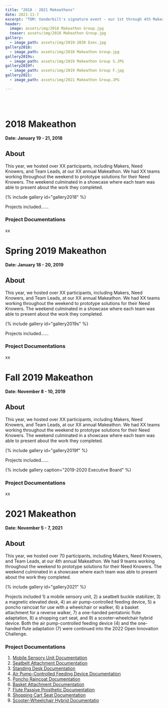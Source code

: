 ```yaml
---
title: "2018 - 2021 Makeathons"
date: 2021-11-7
excerpt: "TOM: Vanderbilt's signature event - our 1st through 4th Makeathons."
header:
  image: assets/img/2018 Makeathon Group.jpg
  teaser: assets/img/2018 Makeathon Group.jpg
gallery:
  - image_path: assets/img/2019-2020 Exec.jpg
gallery2018:
  - image_path: assets/img/2018 Makeathon Group.jpg
gallery2019s:
  - image_path: assets/img/2019 Makeathon Group S.JPG
gallery2019f:
  - image_path: assets/img/2019 Makeathon Group F.jpg
gallery2021:
  - image_path: assets/img/2021 Makeathon Group.JPG

---
```


<br><br>

# 2018 Makeathon

**Date: January 19 - 21, 2018**

## About

This year, we hosted over XX participants, including Makers, Need Knowers, and Team Leads, at our XX annual Makeathon. We had XX teams working throughout the weekend to prototype solutions for their Need Knowers. The weekend culminated in a showcase where each team was able to present about the work they completed. 

{% include gallery id="gallery2018" %}

Projects included......

### Project Documentations

xx


# Spring 2019 Makeathon

**Date: January 18 - 20, 2019**

## About

This year, we hosted over XX participants, including Makers, Need Knowers, and Team Leads, at our XX annual Makeathon. We had XX teams working throughout the weekend to prototype solutions for their Need Knowers. The weekend culminated in a showcase where each team was able to present about the work they completed. 

{% include gallery id="gallery2019s" %}

Projects included......

### Project Documentations

xx


# Fall 2019 Makeathon

**Date: November 8 - 10, 2019**

## About

This year, we hosted over XX participants, including Makers, Need Knowers, and Team Leads, at our XX annual Makeathon. We had XX teams working throughout the weekend to prototype solutions for their Need Knowers. The weekend culminated in a showcase where each team was able to present about the work they completed. 

{% include gallery id="gallery2019f" %}

Projects included......

{% include gallery caption="2019-2020 Executive Board" %}

### Project Documentations

xx


# 2021 Makeathon

**Date: November 5 - 7, 2021**

## About

This year, we hosted over 70 participants, including Makers, Need Knowers, and Team Leads, at our 4th annual Makeathon. We had 9 teams working throughout the weekend to prototype solutions for their Need Knowers. The weekend culminated in a showcase where each team was able to present about the work they completed. 

{% include gallery id="gallery2021" %}

Projects included 1) a mobile sensory unit, 2) a seatbelt buckle stabilizer, 3) a magnetic elevated desk, 4) an air pump-controlled feeding device, 5) a poncho raincoat for use with a wheelchair or wallker, 6) a basket attachment for a reverse walker, 7) a one-handed pentatonic flute adaptation, 8) a shopping cart seat, and 9) a scooter-wheelchair hybrid device. Both the air pump-controlled feeding device (4) and the one-handed flute adaptation (7) were continued into the 2022 Open Innovation Challenge.

### Project Documentations

1) [Mobile Sensory Unit Documentation](https://tomglobal.org/project?id=615c78c60a3b463bd05551a6)<br>
2) [Seatbelt Attachment Documentation](https://tomglobal.org/project?id=618009134f10776dbe4885f5)<br>
3) [Standing Desk Documentation](https://tomglobal.org/project?id=61800a644f10776dbe4885f6)<br>
4) [Air Pump-Controlled Feeding Device Documentation](https://tomglobal.org/project?id=61800b054f10776dbe4885f7)<br>
5) [Poncho Raincoat Documentation](https://tomglobal.org/project?id=61800ba74f10776dbe4885f8)<br>
6) [Basket Attachment Documentation](https://tomglobal.org/project?id=61800c214f10776dbe4885f9)<br>
7) [Flute Passive Prosthetic Documentation](https://tomglobal.org/project?id=61800a644f10776dbe4885f6)<br>
8) [Shopping Cart Seat Documentation](https://tomglobal.org/project?id=61800cbd4f10776dbe4885fa)<br>
9) [Scooter-Wheelchair Hybrid Documentatio](https://tomglobal.org/project?id=61800e0c4f10776dbe4885fb)

